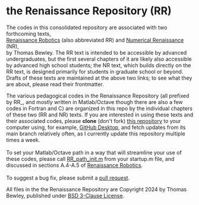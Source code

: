 # the Renaissance Repository (RR)
The codes in this consolidated repository are associated with two forthcoming texts,<BR>
<a href="http://robotics.ucsd.edu/RR.pdf">Renaissance Robotics</a> (also abbreviated RR) and
<a href="http://robotics.ucsd.edu/RR.pdf">Numerical Renaissance</a> (NR),<BR>
by Thomas Bewley.  The RR text is intended to be accessible by advanced undergraduates, but the first several chapters of it are likely also accessible by advanced high school students; the NR text, which builds directly on the RR text,
is designed primarily for students in graduate school or beyond. Drafts of these texts are maintained at the above two links; to see what they are about, please read their frontmatter.<BR>

The various pedagogical codes in the Renaissance Repository (all prefixed by RR_, and mostly written in Matlab/Octave though there are also a few codes in Fortran and C) are organized in this repo by the individual chapters of these two (RR and NR) texts.
If you are interested in using these texts and their associated codes, please <B>clone</B> (don't fork) <a href="https://github.com/tbewley/RR">this repository</a> to your computer using, for example, <a href="https://desktop.github.com/">GitHub Desktop</a>, and fetch updates from its main branch relatively often,
as I currently update this repository multiple times a week.<BR><BR>
To set your Matlab/Octave path in a way that will streamline your use of these codes,
please call <a href="https://github.com/tbewley/RR/blob/main/RR_path_init.m">RR_path_init.m</a> from your startup.m file, and discussed in sections A.4-A.5 of <a href="http://robotics.ucsd.edu/RR.pdf">Renaissance Robotics</a>.<BR><BR>
To suggest a bug fix, please submit a <a href="https://docs.github.com/en/github/collaborating-with-issues-and-pull-requests/about-pull-requests">pull request</a>.
  
All files in the the Renaissance Repository are Copyright 2024 by Thomas Bewley, published under <a href="https://github.com/tbewley/RR/blob/main/LICENSE">BSD 3-Clause License</a>.<BR>
